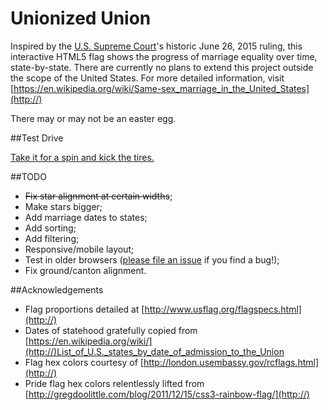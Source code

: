 # Unionized Union

Inspired by the [U.S. Supreme Court](https://twitter.com/SCOTUS)'s historic June 26, 2015 ruling, this interactive HTML5 flag shows the progress of marriage equality over time, state-by-state. There are currently no plans to extend this project outside the scope of the United States. For more detailed information, visit [https://en.wikipedia.org/wiki/Same-sex_marriage_in_the_United_States](http://)

There may or may not be an easter egg.

##Test Drive

[Take it for a spin and kick the tires.](https://rawgit.com/kimslawson/unionizedunion/master/index.html)

##TODO

* ~~Fix star alignment at certain widths~~;
* Make stars bigger;
* Add marriage dates to states;
* Add sorting;
* Add filtering;
* Responsive/mobile layout;
* Test in older browsers ([please file an issue](https://github.com/kimslawson/unionizedunion/issues) if you find a bug!);
* Fix ground/canton alignment.

##Acknowledgements

* Flag proportions detailed at [http://www.usflag.org/flagspecs.html](http://)
* Dates of statehood gratefully copied from [https://en.wikipedia.org/wiki/](http://)List_of_U.S._states_by_date_of_admission_to_the_Union
* Flag hex colors courtesy of [http://london.usembassy.gov/rcflags.html](http://)
* Pride flag hex colors relentlessly lifted from [http://gregdoolittle.com/blog/2011/12/15/css3-rainbow-flag/](http://)
